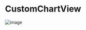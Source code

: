 # CustomChartView
![image](https://github.com/Liuncoolman/CustomChartView/CustomChartView/blob/master/WX20170925-174444@2x.png)